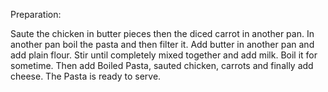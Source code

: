 Preparation:

Saute the chicken in butter pieces then the diced carrot in another pan. In another pan boil the pasta and then filter it. Add butter in another pan  and add plain flour. Stir until completely mixed together and add milk. Boil it for sometime. Then add Boiled Pasta, sauted chicken, carrots and finally add cheese. The Pasta is ready to serve.